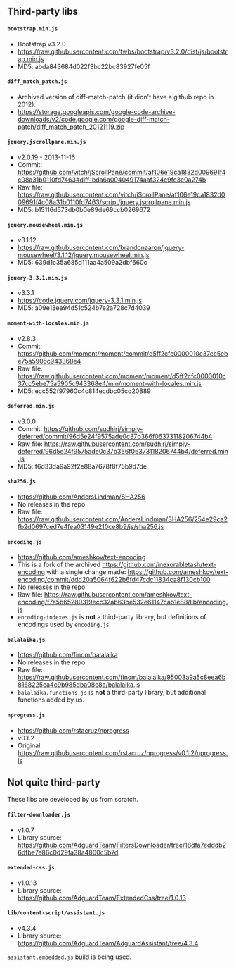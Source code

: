 ## Third-party libs

#### `bootstrap.min.js`

* Bootstrap v3.2.0
* https://raw.githubusercontent.com/twbs/bootstrap/v3.2.0/dist/js/bootstrap.min.js
* MD5: abda843684d022f3bc22bc83927fe05f

#### `diff_match_patch.js`

* Archived version of diff-match-patch (it didn't have a github repo in 2012).
* https://storage.googleapis.com/google-code-archive-downloads/v2/code.google.com/google-diff-match-patch/diff_match_patch_20121119.zip

#### `jquery.jscrollpane.min.js`

* v2.0.19 - 2013-11-16
* Commit: https://github.com/vitch/jScrollPane/commit/af106e19ca1832d009691f4c08a31b0110fd7463#diff-bda6a004049174aaf324c9fc3e0a274b
* Raw file: https://raw.githubusercontent.com/vitch/jScrollPane/af106e19ca1832d009691f4c08a31b0110fd7463/script/jquery.jscrollpane.min.js
* MD5: b15116d573db0b0e89de69ccb0269672

#### `jquery.mousewheel.min.js`

* v3.1.12
* https://raw.githubusercontent.com/brandonaaron/jquery-mousewheel/3.1.12/jquery.mousewheel.min.js
* MD5: 639d1c35a685d111aa4a509a2dbf660c

#### `jquery-3.3.1.min.js`

* v3.3.1
* https://code.jquery.com/jquery-3.3.1.min.js
* MD5: a09e13ee94d51c524b7e2a728c7d4039

#### `moment-with-locales.min.js`

* v2.8.3
* Commit: https://github.com/moment/moment/commit/d5ff2cfc0000010c37cc5ebe75a5905c943368e4
* Raw file: https://raw.githubusercontent.com/moment/moment/d5ff2cfc0000010c37cc5ebe75a5905c943368e4/min/moment-with-locales.min.js
* MD5: ecc552f97960c4c814ecdbc05cd20889

#### `deferred.min.js`

* v3.0.0
* Commit: https://github.com/sudhirj/simply-deferred/commit/96d5e24f9575ade0c37b366f06373118206744b4
* Raw file: https://raw.githubusercontent.com/sudhirj/simply-deferred/96d5e24f9575ade0c37b366f06373118206744b4/deferred.min.js
* MD5: f6d33da9a92f2e88a7678f8f75b9d7de

#### `sha256.js`

* https://github.com/AndersLindman/SHA256
* No releases in the repo
* Raw file: https://raw.githubusercontent.com/AndersLindman/SHA256/254e29ca2fb2d0697ced7e4fea03149e210ce8b9/js/sha256.js

#### `encoding.js`

* https://github.com/ameshkov/text-encoding
* This is a fork of the archived https://github.com/inexorabletash/text-encoding with a single change made: https://github.com/ameshkov/text-encoding/commit/ddd20a5064f622b6fd47cdc11834ca8f130cb100
* No releases in the repo
* Raw file: https://raw.githubusercontent.com/ameshkov/text-encoding/f7a5b65280319ecc32ab63be532e61147cab1e88/lib/encoding.js
* `encoding-indexes.js` is **not** a third-party library, but definitions of encodings used by `encoding.js`

#### `balalaika.js`

* https://github.com/finom/balalaika
* No releases in the repo
* Raw file: https://raw.githubusercontent.com/finom/balalaika/95003a9a5c8eea6b8168225ca4c9b985dba08e8a/balalaika.js
* `balalaika.functions.js` is **not** a third-party library, but additional functions added by us.

#### `nprogress.js`

* https://github.com/rstacruz/nprogress
* v0.1.2
* Original: https://raw.githubusercontent.com/rstacruz/nprogress/v0.1.2/nprogress.js

## Not quite third-party

These libs are developed by us from scratch.

#### `filter-downloader.js`

* v1.0.7
* Library source:
https://github.com/AdguardTeam/FiltersDownloader/tree/18dfa7edddb26dfbe7e86c0d29fa38a4800c5b7d

#### `extended-css.js`

* v1.0.13
* Library source:
https://github.com/AdguardTeam/ExtendedCss/tree/1.0.13

#### `lib/content-script/assistant.js`

* v4.3.4
* Library source:
https://github.com/AdguardTeam/AdguardAssistant/tree/4.3.4

`assistant.embedded.js` build is being used.
